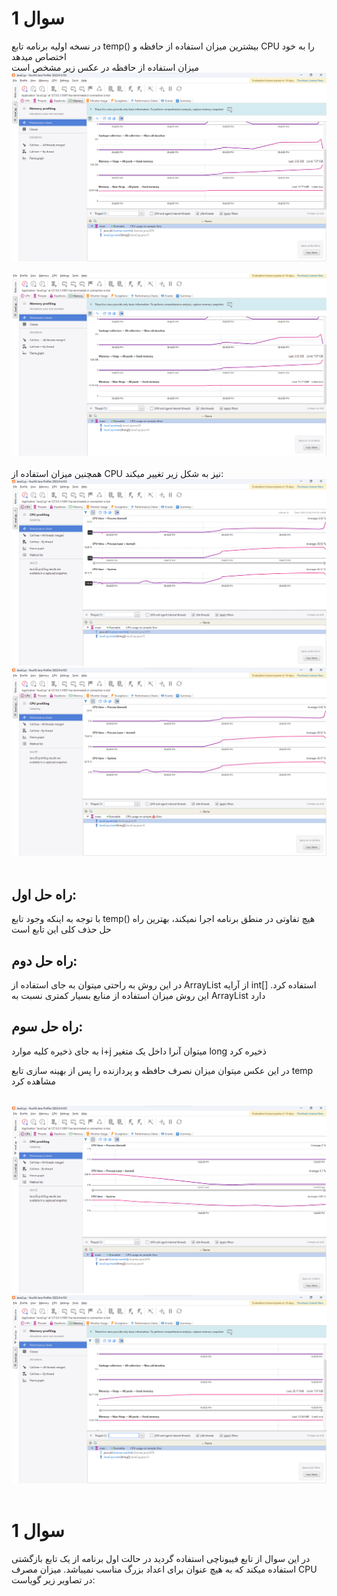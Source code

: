  # سوال 1
در نسخه اولیه برنامه تابع temp() بیشترین میزان استفاده از حافظه و CPU را به خود اختصاص میدهد 
 <br>
میزان استفاده از حافظه در عکس زیر مشخص است 
 <br>
 ![Alt text](https://github.com/HamedMajdi/Java-Profiling-with-YourKit/blob/master/Memory%20-%20Before%20temp%20method%20.png)
<br>
 <br>
 ![Alt text](https://github.com/HamedMajdi/Java-Profiling-with-YourKit/blob/master/Memory%20-%20After%20temp%20method.png)
<br>
<br>
همچنین میزان استفاده از CPU نیز به شکل زیر تغییر میکند:
 ![Alt text](https://github.com/HamedMajdi/Java-Profiling-with-YourKit/blob/master/CPU%20-%20Before%20temp%20method%20.png)
 ![Alt text](https://github.com/HamedMajdi/Java-Profiling-with-YourKit/blob/master/CPU%20-%20After%20temp%20method.png)
<br><br>
## راه حل اول:
با توجه به اینکه وجود تابع temp() هیچ تفاوتی در منطق برنامه اجرا نمیکند، بهترین راه حل حذف کلی این تابع است<br>
## راه حل دوم:
 در این روش به راحتی میتوان به جای استفاده از ArrayList<Integer> از آرایه int[] استفاده کرد. این روش میزان استفاده از منابع بسیار کمتری نسبت به ArrayList<Integer> دارد<br>
 

## راه حل سوم:
 به جای ذخیره کلیه موارد i+j میتوان آنرا داخل یک متغیر long ذخیره کرد

 در این عکس میتوان میزان نصرف حافظه و پردازنده را پس از بهینه سازی تابع temp مشاهده کرد<br><br>

 ![Alt text](https://github.com/HamedMajdi/Java-Profiling-with-YourKit/blob/master/CPU%20-%20After%20Optimization.png)<br>
 ![Alt text](https://github.com/HamedMajdi/Java-Profiling-with-YourKit/blob/master/Memory%20-%20After%20Optimization.png)<br><br>
# سوال 1
در این سوال از تابع فیبوناچی استفاده گردید
در حالت اول برنامه از یک تابع بازگشتی استفاده میکند که به هیچ عنوان برای اعداد بزرگ مناسب نمیباشد.
میزان مصرف CPU در تصاویر زیر گویاست:
